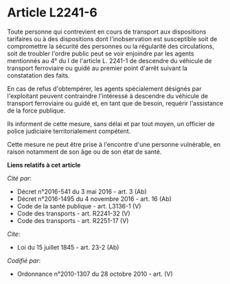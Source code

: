 # Article L2241-6

Toute personne qui contrevient en cours de transport aux dispositions tarifaires ou à des dispositions dont l'inobservation
est susceptible soit de compromettre la sécurité des personnes ou la régularité des circulations, soit de troubler l'ordre
public peut se voir enjoindre par les agents mentionnés au 4° du I de l'article L. 2241-1 de descendre du véhicule de
transport ferroviaire ou guidé au premier point d'arrêt suivant la constatation des faits. 

En cas de refus d'obtempérer, les agents spécialement désignés par l'exploitant peuvent contraindre l'intéressé à descendre
du véhicule de transport ferroviaire ou guidé et, en tant que de besoin, requérir l'assistance de la force publique. 

Ils informent de cette mesure, sans délai et par tout moyen, un officier de police judiciaire territorialement compétent. 

Cette mesure ne peut être prise à l'encontre d'une personne vulnérable, en raison notamment de son âge ou de son état de
santé.

**Liens relatifs à cet article**

_Cité par_:

  - Décret n°2016-541 du 3 mai 2016 - art. 3 (Ab)
  - Décret n°2016-1495 du 4 novembre 2016 - art. 16 (Ab)
  - Code de la santé publique - art. L3136-1 (V)
  - Code des transports - art. R2241-32 (V)
  - Code des transports - art. R2251-17 (V)

_Cite_:

  - Loi du 15 juillet 1845 - art. 23-2 (Ab)

_Codifié par_:

  - Ordonnance n°2010-1307 du 28 octobre 2010 - art. (V)
